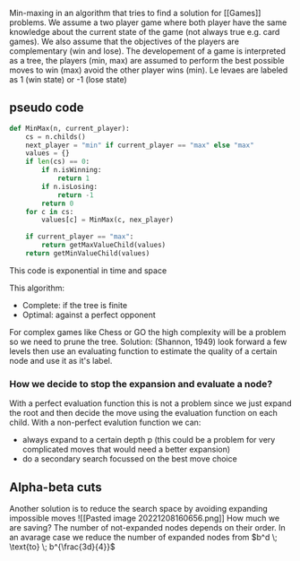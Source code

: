 Min-maxing in an algorithm that tries to find a solution for [[Games]] problems.
We assume a two player game where both player have the same knowledge about the current state of the game (not always true e.g. card games). We also assume that the objectives of the players are complementary (win and lose).
The developement of a game is interpreted as a tree, the players (min, max) are assumed to perform the best possible moves to win (max) avoid the other player wins (min). Le levaes are labeled as 1 (win state) or -1 (lose state) 

## pseudo code 
```python 
def MinMax(n, current_player):
	cs = n.childs()
	next_player = "min" if current_player == "max" else "max"
	values = {}
	if len(cs) == 0:
		if n.isWinning:
			return 1
		if n.isLosing:
			return -1
		return 0
	for c in cs:
		values[c] = MinMax(c, nex_player)
	
	if current_player == "max":
		return getMaxValueChild(values)
	return getMinValueChild(values)
```
This code is exponential in time and space

This algorithm:
- Complete: if the tree is finite
- Optimal: against a perfect opponent

For complex games like Chess or GO the high complexity will be a problem so we need to prune the tree.
Solution: (Shannon, 1949) look forward a few levels then use an evaluating function to estimate the quality of a certain node and use it as it's label.
### How we decide to stop the expansion and evaluate a node?
 With a perfect evaluation function this is not a problem since we just expand the root and then decide the move using the evaluation function on each child.
 With a non-perfect evalution function we can:
 - always expand to a certain depth p (this could be a problem for very complicated moves that would need a better expansion)
 - do a secondary search focussed on the best move choice


## Alpha-beta cuts
Another solution is to reduce the search space by avoiding expanding impossible moves
![[Pasted image 20221208160656.png]]
How much we are saving? 
The number of not-expanded nodes depends on their order. In an avarage case we reduce the number of expanded nodes from $b^d \; \text{to} \; b^{\frac{3d}{4}}$ 